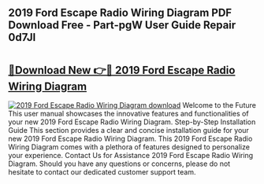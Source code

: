## 2019 Ford Escape Radio Wiring Diagram PDF Download Free - Part-pgW User Guide Repair 0d7Jl

# <h2><a href="http://dfu66w.blite.top/?on=2019+Ford+Escape+Radio+Wiring+Diagram">🔗Download New 👉🔴 2019 Ford Escape Radio Wiring Diagram</a></h2>

[![2019 Ford Escape Radio Wiring Diagram download](https://i.imgur.com/lujVjoI.png)](http://dfu66w.blite.top/?on=2019+Ford+Escape+Radio+Wiring+Diagram)
Welcome to the Future This user manual showcases the innovative features and functionalities of your new 2019 Ford Escape Radio Wiring Diagram. Step-by-Step Installation Guide This section provides a clear and concise installation guide for your new 2019 Ford Escape Radio Wiring Diagram. This 2019 Ford Escape Radio Wiring Diagram comes with a plethora of features designed to personalize your experience. Contact Us for Assistance 2019 Ford Escape Radio Wiring Diagram. Should you have any questions or concerns, please do not hesitate to contact our dedicated customer support team.
